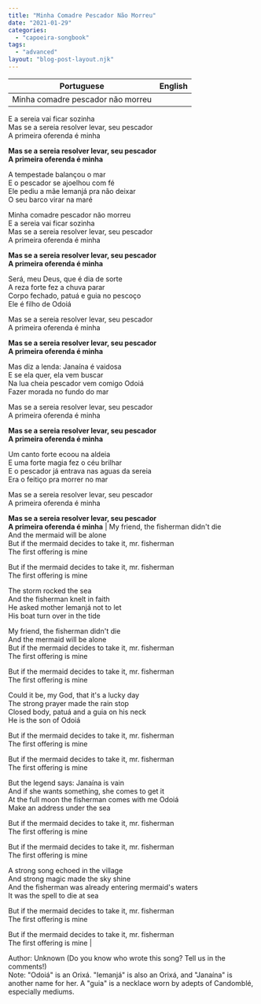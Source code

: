 ```yaml
---
title: "Minha Comadre Pescador Não Morreu"
date: "2021-01-29"
categories: 
  - "capoeira-songbook"
tags: 
  - "advanced"
layout: "blog-post-layout.njk"
---
```


| Portuguese | English |
| --- | --- |
| Minha comadre pescador não morreu  
E a sereia vai ficar sozinha  
Mas se a sereia resolver levar, seu pescador  
A primeira oferenda é minha  
  
**Mas se a sereia resolver levar, seu pescador  
A primeira oferenda é minha**  
  
A tempestade balançou o mar  
E o pescador se ajoelhou com fé  
Ele pediu a mãe Iemanjá pra não deixar  
O seu barco virar na maré  
  
Minha comadre pescador não morreu  
E a sereia vai ficar sozinha  
Mas se a sereia resolver levar, seu pescador  
A primeira oferenda é minha  
  
**Mas se a sereia resolver levar, seu pescador  
A primeira oferenda é minha**  
  
Será, meu Deus, que é dia de sorte  
A reza forte fez a chuva parar  
Corpo fechado, patuá e guia no pescoço  
Ele é filho de Odoiá  
  
Mas se a sereia resolver levar, seu pescador  
A primeira oferenda é minha  
  
**Mas se a sereia resolver levar, seu pescador  
A primeira oferenda é minha**  
  
Mas diz a lenda: Janaína é vaidosa  
E se ela quer, ela vem buscar  
Na lua cheia pescador vem comigo Odoiá  
Fazer morada no fundo do mar  
  
Mas se a sereia resolver levar, seu pescador  
A primeira oferenda é minha  
  
**Mas se a sereia resolver levar, seu pescador  
A primeira oferenda é minha**  
  
Um canto forte ecoou na aldeia  
E uma forte magia fez o céu brilhar  
E o pescador já entrava nas aguas da sereia  
Era o feitiço pra morrer no mar  
  
Mas se a sereia resolver levar, seu pescador  
A primeira oferenda é minha  
  
**Mas se a sereia resolver levar, seu pescador  
A primeira oferenda é minha** | My friend, the fisherman didn't die  
And the mermaid will be alone  
But if the mermaid decides to take it, mr. fisherman  
The first offering is mine  
  
But if the mermaid decides to take it, mr. fisherman  
The first offering is mine  
  
The storm rocked the sea  
And the fisherman knelt in faith  
He asked mother Iemanjá not to let  
His boat turn over in the tide  
  
My friend, the fisherman didn't die  
And the mermaid will be alone  
But if the mermaid decides to take it, mr. fisherman  
The first offering is mine  
  
But if the mermaid decides to take it, mr. fisherman  
The first offering is mine  
  
Could it be, my God, that it's a lucky day  
The strong prayer made the rain stop  
Closed body, patuá and a guia on his neck  
He is the son of Odoiá  
  
But if the mermaid decides to take it, mr. fisherman  
The first offering is mine  
  
But if the mermaid decides to take it, mr. fisherman  
The first offering is mine  
  
But the legend says: Janaína is vain  
And if she wants something, she comes to get it  
At the full moon the fisherman comes with me Odoiá  
Make an address under the sea  
  
But if the mermaid decides to take it, mr. fisherman  
The first offering is mine  
  
But if the mermaid decides to take it, mr. fisherman  
The first offering is mine  
  
A strong song echoed in the village  
And strong magic made the sky shine  
And the fisherman was already entering mermaid's waters  
It was the spell to die at sea  
  
But if the mermaid decides to take it, mr. fisherman  
The first offering is mine  
  
But if the mermaid decides to take it, mr. fisherman  
The first offering is mine |

<figcaption>

Author: Unknown (Do you know who wrote this song? Tell us in the comments!)  
Note: "Odoiá" is an Orixá. "Iemanjá" is also an Orixá, and "Janaína" is another name for her. A "guia" is a necklace worn by adepts of Candomblé, especially mediums.

</figcaption>
